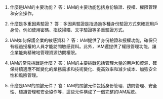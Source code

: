 

1. 什麼是IAM的主要功能？ 
答：IAM的主要功能包括身份驗證、授權、權限管理和安全操作。 

2. 什麼是多重因素驗證？ 
答：多因素驗證是指通過多種身份驗證方式來確認用戶身份。例如使用密碼、指紋掃瞄、文字驗證等多重驗證方式。 

3. IAM如何保護企業的敏感資料？ 
答：IAM提供了身份驗證和授權功能，確保只有經過授權的人員才能訪問敏感資料。此外，IAM還提供了權限管理功能，讓企業能夠精確地管理資源訪問權限。 

4. IAM的常見挑戰是什麼？ 
答：IAM的主要挑戰包括管理大量的用戶和資源、確保持續適應不斷變化的業務需求和技術變化、提高效率和減少成本、加強安全性和風險管理。 

5. 什麼是IAM的關鍵元件？ 
答：IAM的關鍵元件包括身份管理、訪問管理、安全性、標識管理和安全協作等，這些元件構成了一個完整的IAM系統。